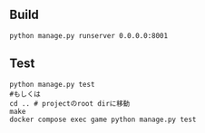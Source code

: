## Build
```
python manage.py runserver 0.0.0.0:8001
```

## Test
```
python manage.py test
#もしくは
cd .. # projectのroot dirに移動
make
docker compose exec game python manage.py test
```
